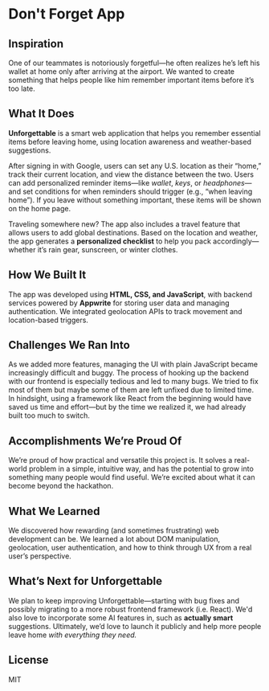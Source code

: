 # Don't Forget App

## Inspiration  
One of our teammates is notoriously forgetful—he often realizes he’s left his wallet at home only after arriving at the airport. We wanted to create something that helps people like him remember important items before it’s too late.

## What It Does  
**Unforgettable** is a smart web application that helps you remember essential items before leaving home, using location awareness and weather-based suggestions.

After signing in with Google, users can set any U.S. location as their “home,” track their current location, and view the distance between the two. Users can add personalized reminder items—like *wallet*, *keys*, or *headphones*—and set conditions for when reminders should trigger (e.g., “when leaving home”). If you leave without something important, these items will be shown on the home page.

Traveling somewhere new? The app also includes a travel feature that allows users to add global destinations. Based on the location and weather, the app generates a **personalized checklist** to help you pack accordingly—whether it’s rain gear, sunscreen, or winter clothes.

## How We Built It  
The app was developed using **HTML, CSS, and JavaScript**, with backend services powered by **Appwrite** for storing user data and managing authentication. We integrated geolocation APIs to track movement and location-based triggers.

## Challenges We Ran Into  
As we added more features, managing the UI with plain JavaScript became increasingly difficult and buggy. The process of hooking up the backend with our frontend is especially tedious and led to many bugs. We tried to fix most of them but maybe some of them are left unfixed due to limited time. In hindsight, using a framework like React from the beginning would have saved us time and effort—but by the time we realized it, we had already built too much to switch.

## Accomplishments We’re Proud Of  
We’re proud of how practical and versatile this project is. It solves a real-world problem in a simple, intuitive way, and has the potential to grow into something many people would find useful. We’re excited about what it can become beyond the hackathon.

## What We Learned  
We discovered how rewarding (and sometimes frustrating) web development can be. We learned a lot about DOM manipulation, geolocation, user authentication, and how to think through UX from a real user’s perspective.

## What’s Next for Unforgettable  
We plan to keep improving Unforgettable—starting with bug fixes and possibly migrating to a more robust frontend framework (i.e. React). We'd also love to incorporate some AI features in, such as **actually smart** suggestions. Ultimately, we’d love to launch it publicly and help more people leave home *with everything they need.*

## License

MIT
